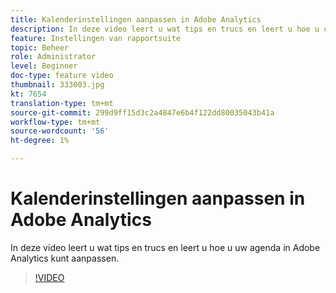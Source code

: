 ```yaml
---
title: Kalenderinstellingen aanpassen in Adobe Analytics
description: In deze video leert u wat tips en trucs en leert u hoe u uw agenda in Adobe Analytics kunt aanpassen.
feature: Instellingen van rapportsuite
topic: Beheer
role: Administrator
level: Beginner
doc-type: feature video
thumbnail: 333003.jpg
kt: 7654
translation-type: tm+mt
source-git-commit: 299d9ff15d3c2a4847e6b4f122dd80035043b41a
workflow-type: tm+mt
source-wordcount: '56'
ht-degree: 1%

---
```



# Kalenderinstellingen aanpassen in Adobe Analytics

In deze video leert u wat tips en trucs en leert u hoe u uw agenda in Adobe Analytics kunt aanpassen.

>[!VIDEO](https://video.tv.adobe.com/v/333003/?quality=12&learn=on)
